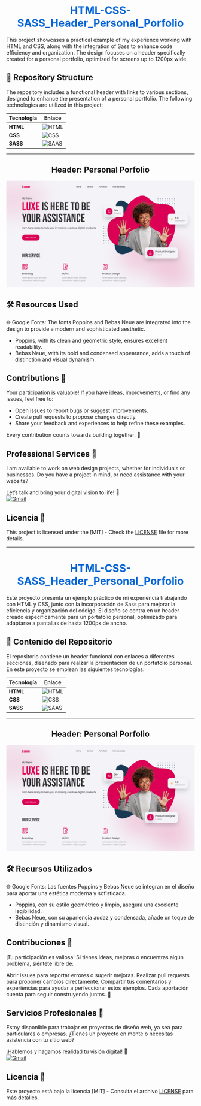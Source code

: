 <h1 align="center" style="color: #0366d6;">
   HTML-CSS-SASS_Header_Personal_Porfolio
</h1>

This project showcases a practical example of my experience working with HTML and CSS, along with the integration of Sass to enhance code efficiency and organization. The design focuses on a header specifically created for a personal portfolio, optimized for screens up to 1200px wide.

## 📁 Repository Structure

The repository includes a functional header with links to various sections, designed to enhance the presentation of a personal portfolio. The following technologies are utilized in this project:

| Tecnología | Enlace |
|------------|--------|
| **HTML**   | ![HTML](https://img.shields.io/badge/HTML-e34c26?style=flat&logo=html5&logoColor=white)|
| **CSS**    |  ![CSS](https://img.shields.io/badge/CSS-563d7c?&style=flat&logo=css3&logoColor=white) |
| **SASS**   | ![SAAS](https://img.shields.io/badge/Sass-CC6699?style=flat&logo=sass&logoColor=white)|


---

<h2 align="center">
  Header: Personal Porfolio 
</h2>

![Header](img/Personal_portfolio.png) 

## 🛠️ Resources Used

🌐 Google Fonts: The fonts Poppins and Bebas Neue are integrated into the design to provide a modern and sophisticated aesthetic.

- Poppins, with its clean and geometric style, ensures excellent readability.
- Bebas Neue, with its bold and condensed appearance, adds a touch of distinction and visual dynamism.


## Contributions 🤝

Your participation is valuable! If you have ideas, improvements, or find any issues, feel free to:

- Open issues to report bugs or suggest improvements.
- Create pull requests to propose changes directly.
- Share your feedback and experiences to help refine these examples.

Every contribution counts towards building together. 🌟


## Professional Services 💼

I am available to work on web design projects, whether for individuals or businesses. Do you have a project in mind, or need assistance with your website?

Let’s talk and bring your digital vision to life! 🚀
<br>
[![Gmail](https://img.shields.io/badge/Email%20personal-white?style=for-the-badge&logo=gmail&logoColor=white&label=vegalopez.jesus%40gmail.com&labelColor=black&color=%23EA4335)](mailto:vegalopez.jesus@gmail.com)


## Licencia 📜

This project is licensed under the  [MIT] - Check the [LICENSE](LICENSE) file for more details.


---

<h1 align="center" style="color: #0366d6;">
   HTML-CSS-SASS_Header_Personal_Porfolio
</h1>

Este proyecto presenta un ejemplo práctico de mi experiencia trabajando con HTML y CSS, junto con la incorporación de Sass para mejorar la eficiencia y organización del código. El diseño se centra en un header creado específicamente para un portafolio personal, optimizado para adaptarse a pantallas de hasta 1200px de ancho.

## 📁 Contenido del Repositorio

El repositorio contiene un header funcional con enlaces a diferentes secciones, diseñado para realzar la presentación de un portafolio personal. En este proyecto se emplean las siguientes tecnologías:

| Tecnología | Enlace |
|------------|--------|
| **HTML**   | ![HTML](https://img.shields.io/badge/HTML-e34c26?style=flat&logo=html5&logoColor=white)|
| **CSS**    |  ![CSS](https://img.shields.io/badge/CSS-563d7c?&style=flat&logo=css3&logoColor=white) |
| **SASS**   | ![SAAS](https://img.shields.io/badge/Sass-CC6699?style=flat&logo=sass&logoColor=white)|


---

<h2 align="center">
  Header: Personal Porfolio 
</h2>

![Header](img/Personal_portfolio.png) 

## 🛠️ Recursos Utilizados

🌐 Google Fonts: Las fuentes Poppins y Bebas Neue se integran en el diseño para aportar una estética moderna y sofisticada. 
- Poppins, con su estilo geométrico y limpio, asegura una excelente legibilidad.  
- Bebas Neue, con su apariencia audaz y condensada, añade un toque de distinción y dinamismo visual.


## Contribuciones 🤝

¡Tu participación es valiosa! Si tienes ideas, mejoras o encuentras algún problema, siéntete libre de:

Abrir issues para reportar errores o sugerir mejoras.
Realizar pull requests para proponer cambios directamente.
Compartir tus comentarios y experiencias para ayudar a perfeccionar estos ejemplos.
Cada aportación cuenta para seguir construyendo juntos. 🌟

## Servicios Profesionales 💼

Estoy disponible para trabajar en proyectos de diseño web, ya sea para particulares o empresas. ¿Tienes un proyecto en mente o necesitas asistencia con tu sitio web?

¡Hablemos y hagamos realidad tu visión digital! 🚀
<br>
[![Gmail](https://img.shields.io/badge/Email%20personal-white?style=for-the-badge&logo=gmail&logoColor=white&label=vegalopez.jesus%40gmail.com&labelColor=black&color=%23EA4335)](mailto:vegalopez.jesus@gmail.com)


## Licencia 📜

Este proyecto está bajo la licencia [MIT] - Consulta el archivo [LICENSE](LICENSE) para más detalles.


